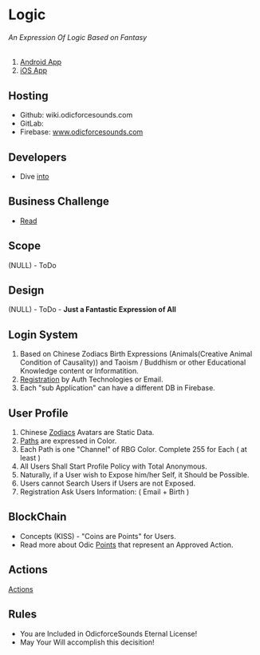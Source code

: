# Logic

###### An Expression Of Logic Based on Fantasy

1. [Android App](./App/Devices/Android.md)
2. [iOS App](./App/Devices/iOS.md)

## Hosting

- Github: wiki.odicforcesounds.com
- GitLab:
- Firebase: www.odicforcesounds.com

## Developers

- Dive [into](./Github/Developers.md)

## Business Challenge

- [Read](../../../Fragments/BrandsInterface/README.md)

## Scope

(NULL) - ToDo

## Design

(NULL) - ToDo - **Just a Fantastic Expression of All**

## Login System

1. Based on Chinese Zodiacs Birth Expressions (Animals(Creative Animal Condition of Causality)) and Taoism / Buddhism or other Educational Knowledge content or Informatition.
2. [Registration](./Challenge/Play/Registration.md) by Auth Technologies or Email.
3. Each "sub Application" can have a different DB in Firebase.

## User Profile

1. Chinese [Zodiacs](../../../Yang/0/Fantasy/Zodiac/Zodiacs.md) Avatars are Static Data.
2. [Paths](../../../Fragments/Path/README.md) are expressed in Color.
3. Each Path is one "Channel" of RBG Color. Complete 255 for Each ( at least )
4. All Users Shall Start Profile Policy with Total Anonymous.
5. Naturally, if a User wish to Expose him/her Self, it Should be Possible.
6. Users cannot Search Users if Users are not Exposed.
7. Registration Ask Users Information: ( Email + Birth )

## BlockChain

- Concepts (KISS) - "Coins are Points" for Users.
- Read more about Odic [Points](../../../Fragments/OdicPoints/README.md) that represent an Approved Action.

## Actions

[Actions](../../../Fragments/UserInterface/README.md)

## Rules

- You are Included in OdicforceSounds Eternal License!
- May Your Will accomplish this decisition!
